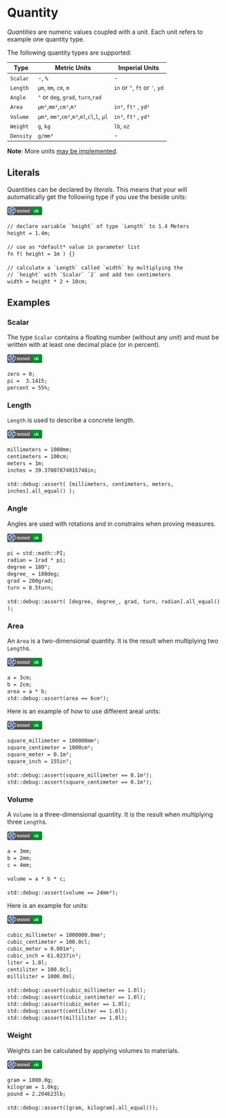 # Quantity

*Quantities* are numeric values coupled with a unit.
Each unit refers to example one quantity type.

The following quantity types are supported:

| Type      | Metric Units                                | Imperial Units                 |
| --------- | ------------------------------------------- | ------------------------------ |
| `Scalar`  | -, `%`                                      | -                              |
| `Length`  | `µm`, `mm`, `cm`, `m`                       | `in` or `"`, `ft` or `'`, `yd` |
| `Angle`   | `°` or `deg`, `grad`, `turn`,`rad`          |                                |
| `Area`    | `µm²`,`mm²`,`cm²`,`m³`                      | `in²`, `ft²` , `yd²`           |
| `Volume`  | `µm³`, `mm³`,`cm³`,`m³`,`ml`,`cl`,`l`, `µl` | `in³`, `ft³` , `yd³`           |
| `Weight`  | `g`, `kg`                                   | `lb`, `oz`                     |
| `Density` | `g/mm³`                                     | -                              |

**Note**: More units [may be implemented](https://github.com/Rustfahrtagentur/microcad/issues/76).

## Literals

Quantities can be declared by *literals*.
This means that your will automatically get the following type if you use the beside units:

[![test](.test/quantity_types_number_literals.png)](.test/quantity_types_number_literals.log)

```µcad,quantity_types_number_literals
// declare variable `height` of type `Length` to 1.4 Meters
height = 1.4m;

// use as *default* value in parameter list
fn f( height = 1m ) {}

// calculate a `Length` called `width` by multiplying the
// `height` with `Scalar` `2` and add ten centimeters
width = height * 2 + 10cm;
```

## Examples

### Scalar

The type `Scalar` contains a floating number (without any *unit*) and must be written with at least one decimal place (or in percent).

[![test](.test/types_quantity_scalar.png)](.test/types_quantity_scalar.log)

```µcad,types_quantity_scalar
zero = 0;
pi =  3.1415;
percent = 55%;
```

### Length

`Length` is used to describe a concrete length.

[![test](.test/types_quantity_length.png)](.test/types_quantity_length.log)

```µcad,types_quantity_length
millimeters = 1000mm;
centimeters = 100cm;
meters = 1m;
inches = 39.37007874015748in;

std::debug::assert( [millimeters, centimeters, meters, inches].all_equal() );
```

### Angle

Angles are used with rotations and in constrains when proving measures.

[![test](.test/types_quantity_angle.png)](.test/types_quantity_angle.log)

```µcad,types_quantity_angle
pi = std::math::PI;
radian = 1rad * pi;
degree = 180°;
degree_ = 180deg;
grad = 200grad;
turn = 0.5turn;

std::debug::assert( [degree, degree_, grad, turn, radian].all_equal() );
```

### Area

An `Area` is a two-dimensional quantity. It is the result when multiplying two `Length`s.

[![test](.test/types_quantity_area.png)](.test/types_quantity_area.log)


```µcad,types_quantity_area
a = 3cm;
b = 2cm;
area = a * b;
std::debug::assert(area == 6cm²);
```

Here is an example of how to use different areal units:

[![test](.test/types_quantity_area_units.png)](.test/types_quantity_area_units.log)

```µcad,types_quantity_area_units
square_millimeter = 100000mm²;
square_centimeter = 1000cm²;
square_meter = 0.1m²;
square_inch = 155in²;

std::debug::assert(square_millimeter == 0.1m²);
std::debug::assert(square_centimeter == 0.1m²);
```

### Volume

A `Volume` is a three-dimensional quantity. It is the result when multiplying three `Length`s.

[![test](.test/types_quantity_volume.png)](.test/types_quantity_volume.log)
```µcad,types_quantity_volume
a = 3mm;
b = 2mm;
c = 4mm;

volume = a * b * c;

std::debug::assert(volume == 24mm³);
```

Here is an example for units:

[![test](.test/types_quantity_volume_units.png)](.test/types_quantity_volume_units.log)

```µcad,types_quantity_volume_units
cubic_millimeter = 1000000.0mm³;
cubic_centimeter = 100.0cl;
cubic_meter = 0.001m³;
cubic_inch = 61.0237in³;
liter = 1.0l;
centiliter = 100.0cl;
milliliter = 1000.0ml;

std::debug::assert(cubic_millimeter == 1.0l);
std::debug::assert(cubic_centimeter == 1.0l);
std::debug::assert(cubic_meter == 1.0l);
std::debug::assert(centiliter == 1.0l);
std::debug::assert(milliliter == 1.0l);
```

### Weight

Weights can be calculated by applying volumes to materials.

[![test](.test/types_quantity_weight.png)](.test/types_quantity_weight.log)

```µcad,types_quantity_weight
gram = 1000.0g;
kilogram = 1.0kg;
pound = 2.204623lb;

std::debug::assert([gram, kilogram].all_equal());
```

